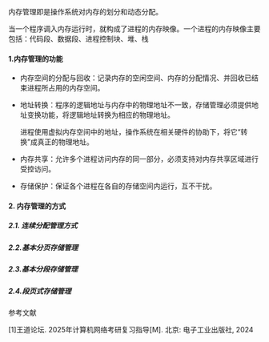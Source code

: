 内存管理即是操作系统对内存的划分和动态分配。

当一个程序调入内存运行时，就构成了进程的内存映像。一个进程的内存映像主要包括：代码段、数据段、进程控制块、堆、栈

#### 1.内存管理的功能

* 内存空间的分配与回收：记录内存的空闲空间、内存的分配情况、并回收已结束进程所占用的内存空间。

* 地址转换：程序的逻辑地址与内存中的物理地址不一致，存储管理必须提供地址变换功能，将逻辑地址转换为相应的物理地址。

  进程使用虚拟内存空间中的地址，操作系统在相关硬件的协助下，将它“转换”成真正的物理地址。

* 内存共享：允许多个进程访问内存的同一部分，必须支持对内存共享区域进行受控访问。

* 存储保护：保证各个进程在各自的存储空间内运行，互不干扰。

#### 2. 内存管理的方式

##### 2.1. 连续分配管理方式

##### 2.2.基本分页存储管理

##### 2.3.基本分段存储管理

##### 2.4.段页式存储管理 



参考文献

[1]王道论坛. 2025年计算机网络考研复习指导[M]. 北京: 电子工业出版社, 2024

